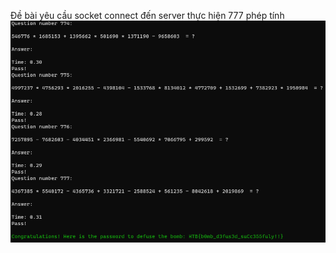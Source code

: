 Đề bài yêu cầu socket connect đến server thực hiện 777 phép tính
![alt text](https://github.com/magnetohvcs/ctf/blob/main/ctf-hackthebox/Auth0-CTF/misc-Bomb/bomb.png)
